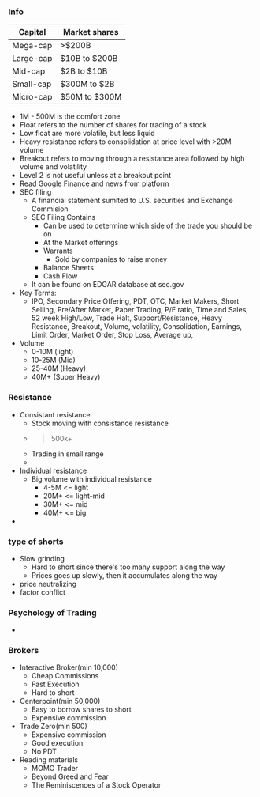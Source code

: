 
### Info
|Capital|Market shares|
|--|--|
| Mega-cap | >$200B|
| Large-cap | $10B to $200B|
| Mid-cap | $2B to $10B|
| Small-cap | $300M to $2B|
| Micro-cap | $50M to $300M|
* 1M - 500M is the comfort zone
* Float refers to the number of shares for trading of a stock
* Low float are more volatile, but less liquid
* Heavy resistance refers to consolidation at price level with >20M volume
* Breakout refers to moving through a resistance area followed by high volume and volatility
* Level 2 is not useful unless at a breakout point
* Read Google Finance and news from platform
* SEC filing
	* A financial statement sumited to U.S. securities and Exchange Commision
	* SEC Filing Contains
		* Can be used to determine which side of the trade you should be on
		* At the Market offerings
		* Warrants
			* Sold by companies to raise money
		* Balance Sheets
		* Cash Flow
	* It can be found on EDGAR database at sec.gov
* Key Terms:
	* IPO, Secondary Price Offering, PDT, OTC, Market Makers, Short Selling, Pre/After Market, Paper Trading, P/E ratio, Time and Sales, 52 week High/Low, Trade Halt, Support/Resistance, Heavy Resistance, Breakout, Volume, volatility, Consolidation, Earnings, Limit Order, Market Order, Stop Loss, Average up, 
* Volume
	* 0-10M (light)
	* 10-25M (Mid)
	* 25-40M (Heavy)
	* 40M+ (Super Heavy)

### Resistance
* Consistant resistance
	* Stock moving with consistance resistance
	* >500k+
	* Trading in small range
	* 
* Individual resistance
	* Big volume with individual resistance
		* 4-5M  <= light
		* 20M+  <= light-mid
		* 30M+  <= mid
		* 40M+  <= big
* 

### type of shorts
* Slow grinding
	* Hard to short since there's too many support along the way
	* Prices goes up slowly, then it accumulates along the way
* price neutralizing
* factor conflict 


### Psychology of Trading
* 


### Brokers
* Interactive Broker(min 10,000)
	* Cheap Commissions
	* Fast Execution
	* Hard to short
* Centerpoint(min 50,000)
	* Easy to borrow shares to short
	* Expensive commission
* Trade Zero(min 500)
	* Expensive commission
	* Good execution
	* No PDT
* Reading materials
	* MOMO Trader
	* Beyond Greed and Fear
	* The Reminiscences of a Stock Operator

<!--stackedit_data:
eyJoaXN0b3J5IjpbMTc3NzYyMzk4NiwzODM2OTEyMTksLTE4NT
MwMzY5NjMsLTEwMTY4NzY1MDIsLTYwNzM3NzIsMTQ5NDUyOTE4
MCwxOTI3MzQyMzU4LC0yMDk5ODg1NDgzLC0xNjA0Nzg5ODU4LD
YzNzk5MzE0MiwtMjA3NjAyMjUzOCwxNjgxOTU0NzY2LDI5NjM5
MTk1OCwxMjM4NDk1MjQzLC0yMDg4NzQ2NjEyXX0=
-->